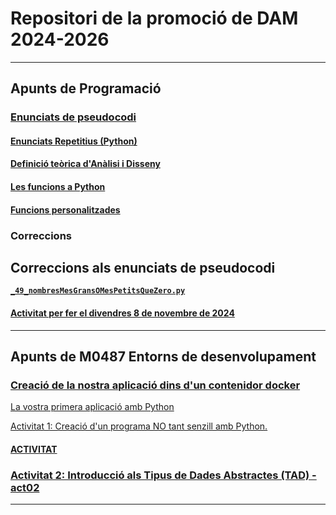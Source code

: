 # Repositori de la promoció de DAM 2024-2026

<hr>

## Apunts de **Programació**

### [Enunciats de pseudocodi](https://github.com/DAM-2024-2026/enunciats-pseudocodi)

#### [Enunciats Repetitius (Python)](https://github.com/DAM-2024-2026/enunciats-pseudocodi/blob/main/documents/enunciats-repetitius.md#enunciats-repetitius-python)

#### [Definició teòrica d'Anàlisi i Disseny](https://github.com/DAM-2024-2026/enunciats-pseudocodi/blob/main/documents/enunciats-repetitius.md#definici%C3%B3-te%C3%B2rica-dan%C3%A0lisi-i-disseny)

#### [Les funcions a Python](https://github.com/DAM-2024-2026/enunciats-pseudocodi/blob/main/documents/funcions-python.md)

#### [Funcions personalitzades](https://github.com/DAM-2024-2026/enunciats-pseudocodi/blob/main/documents/funcions-personalitzades-python.md)


### Correccions

## Correccions als enunciats de pseudocodi

[**`_49_nombresMesGransOMesPetitsQueZero.py`**](https://github.com/DAM-2024-2026/enunciats-pseudocodi/blob/main/fitxers/python/_49_nombresMesGransOMesPetitsQueZero.py)





#### [Activitat per fer el divendres 8 de novembre de 2024](https://github.com/DAM-2024-2026/activitat-divendres-8-novembre-2024)



<hr>

## Apunts de **M0487 Entorns de desenvolupament**

### [Creació de la nostra aplicació dins d'un contenidor docker](https://github.com/DAM-2024-2026/M0487-entorns-de-desenvolupament-dam1-act01-la-nostra-app)

[La vostra primera aplicació amb Python](https://github.com/DAM-2024-2026/aplicacio-basica-de-python-amb-docker-compose)

[Activitat 1: Creació d'un programa NO tant senzill amb Python.](https://github.com/DAM-2024-2026/aplicacio-basica-de-python-amb-docker-compose/blob/main/act1.md)


#### [ACTIVITAT](https://github.com/DAM-2024-2026/M0487-entorns-de-desenvolupament-dam1-act01-la-nostra-app?tab=readme-ov-file#activitat)


### [Activitat 2: Introducció als Tipus de Dades Abstractes (TAD) - act02](https://github.com/DAM-2024-2026/M0487-entorns-de-desenvolupament-act02)

<hr>